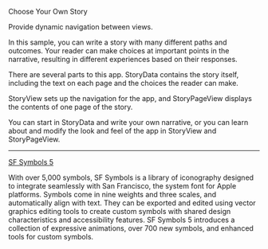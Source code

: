 Choose Your Own Story

Provide dynamic navigation between views.

In this sample, you can write a story with many different paths and outcomes. 
Your reader can make choices at important points in the narrative, resulting in different 
experiences based on their responses.

There are several parts to this app. StoryData contains the story itself, including the text
on each page and the choices the reader can make.

StoryView sets up the navigation for the app, and StoryPageView displays the contents of one page of the story.

You can start in StoryData and write your own narrative, or you can learn about and modify the look and feel
of the app in StoryView and StoryPageView.

- - - -

[SF Symbols 5](https://developer.apple.com/sf-symbols/)

With over 5,000 symbols, SF Symbols is a library of iconography designed to integrate seamlessly with San Francisco, the system font for Apple platforms. Symbols come in nine weights and three scales, and automatically align with text. They can be exported and edited using vector graphics editing tools to create custom symbols with shared design characteristics and accessibility features. SF Symbols 5 introduces a collection of expressive animations, over 700 new symbols, and enhanced tools for custom symbols.
